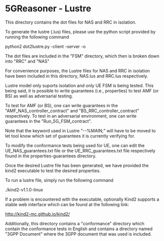 # 5GReasoner - Lustre

This directory contains the dot files for NAS and RRC in isolation.

To generate the lustre (.lus) files, please use the python script provided
by running the following command

python2 dot2lustre.py -client <Path to UE dot file> -server <Path to BS or AMF dot file> -o <Path to output lustre file>

The dot files are included in the "FSM" directory, which then is broken down into "RRC" and "NAS"

For convenience purposes, the Lustre files for NAS and RRC in isolation have been included 
in this directory,
NAS.lus and RRC.lus respectively.

Lustre model only suports isolation and only UE FSM is being tested. This being said, it is 
possible to write guarantees (i.e., properties)
to test AMF (or BS) as well as adversarial testing.

To test for AMF (or BS), one can write guarantees in the "AMF_NAS_controller_contract" and
"BS_RRC_controller_contract" respectively. To test in an adversarial environment, one can
write guarantees in the "Run_5G_FSM_contract".

Note that the keyword used in Lustre "--%MAIN;" will have to be moved to let tool know which set
of guarantees it is currently verifying for.

To modify the conformance tests being used for UE, one can edit the UE_NAS_guarantees.txt file 
or the UE_RRC_guarantees.txt file respectively found in the properties-guarantees directory.

Once the desired Lustre file has been generated, we have provided the kind2 executable to test
the desired properties.

To run a lustre file, simply run the following command

./kind2-v1.1.0-linux <Lustre file>

If a problem is encountered with the executable, optionally Kind2 supports a stable web interface which
can be found at the following link:

http://kind2-mc.github.io/kind2/

Additionally, this directory contains a "conformance" directory which contain the conformance tests
in English and contains a directory named "3GPP Document" where the 3GPP document that was used is included.
